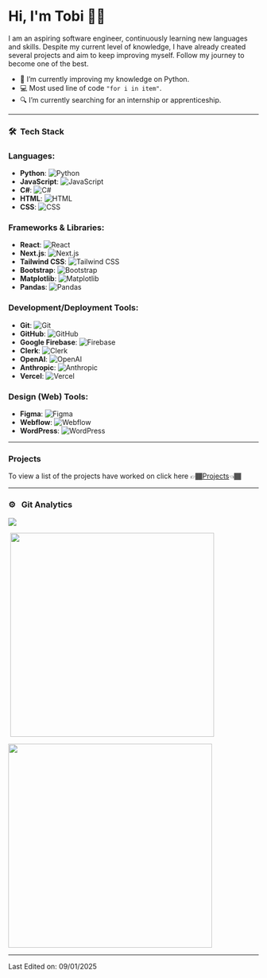 
# Hi, I'm Tobi 👋🏾
I am an aspiring software engineer, continuously learning new languages and skills. Despite my current level of knowledge, I have already created several projects and aim to keep improving myself. Follow my journey to become one of the best.

<!-- TODO: Add last video link -->

- :snake: I’m currently improving  my knowledge on Python.
- :computer: Most used line of code `"for i in item"`.
- 🔍 I’m currently searching for an internship or apprenticeship.

<hr>

### 🛠 &nbsp;Tech Stack


### Languages:
- **Python**: ![Python](https://img.shields.io/badge/Python-3776AB?style=flat&logo=python&logoColor=white)
- **JavaScript**: ![JavaScript](https://img.shields.io/badge/JavaScript-F7DF1E?style=flat&logo=javascript&logoColor=black)
- **C#**: ![C#](https://img.shields.io/badge/C%23-239120?style=flat&logo=csharp&logoColor=white)
- **HTML**: ![HTML](https://img.shields.io/badge/HTML-E34F26?style=flat&logo=html5&logoColor=white)
- **CSS**: ![CSS](https://img.shields.io/badge/CSS-1572B6?style=flat&logo=css3&logoColor=white)

### Frameworks & Libraries:
- **React**: ![React](https://img.shields.io/badge/React-61DAFB?style=flat&logo=react&logoColor=black)
- **Next.js**: ![Next.js](https://img.shields.io/badge/Next.js-000000?style=flat&logo=next.js&logoColor=white)
- **Tailwind CSS**: ![Tailwind CSS](https://img.shields.io/badge/Tailwind%20CSS-38B2AC?style=flat&logo=tailwind-css&logoColor=white)
- **Bootstrap**: ![Bootstrap](https://img.shields.io/badge/Bootstrap-7952B3?style=flat&logo=bootstrap&logoColor=white)
- **Matplotlib**: ![Matplotlib](https://img.shields.io/badge/Matplotlib-0077B5?style=flat&logo=matplotlib&logoColor=white)
- **Pandas**: ![Pandas](https://img.shields.io/badge/Pandas-150458?style=flat&logo=pandas&logoColor=white)

### Development/Deployment Tools:
- **Git**: ![Git](https://img.shields.io/badge/Git-F05032?style=flat&logo=git&logoColor=white)
- **GitHub**: ![GitHub](https://img.shields.io/badge/GitHub-181717?style=flat&logo=github&logoColor=white)
- **Google Firebase**: ![Firebase](https://img.shields.io/badge/Firebase-FFCA28?style=flat&logo=firebase&logoColor=black)
- **Clerk**: ![Clerk](https://img.shields.io/badge/Clerk-000000?style=flat&logo=clerk&logoColor=white)
- **OpenAI**: ![OpenAI](https://img.shields.io/badge/OpenAI-4A4A4A?style=flat&logo=openai&logoColor=white)
- **Anthropic**: ![Anthropic](https://img.shields.io/badge/Anthropic-00B3A4?style=flat&logo=anthropic&logoColor=white)
- **Vercel**: ![Vercel](https://img.shields.io/badge/Vercel-000000?style=flat&logo=vercel&logoColor=white)

### Design (Web) Tools:
- **Figma**: ![Figma](https://img.shields.io/badge/Figma-000000?style=flat&logo=figma&logoColor=white)
- **Webflow**: ![Webflow](https://img.shields.io/badge/Webflow-4353FF?style=flat&logo=webflow&logoColor=white)
- **WordPress**: ![WordPress](https://img.shields.io/badge/WordPress-21759B?style=flat&logo=wordpress&logoColor=white)


<hr>


### Projects
To view a list of the projects have worked on click here 👉🏾[Projects](https://github.com/tobilobasalawu/Projects)👈🏾

---

### ⚙️ &nbsp; Git Analytics
 
<p><img align="center" src="https://github-readme-stats.vercel.app/api?username=tobilobasalawu&show_icons=true&theme=radical"> </p>
<p>&nbsp;<img align="center" src="https://github-readme-stats.vercel.app/api/top-langs/?username=tobilobasalawu&layout=compact&theme=radical" width="410" /></p>
<p> <img align="center" src="https://github-readme-streak-stats.herokuapp.com/?user=tobilobasalawu&theme=vue-dark&hide_border=true" width="410" /> </p>

------

Last Edited on: 09/01/2025
